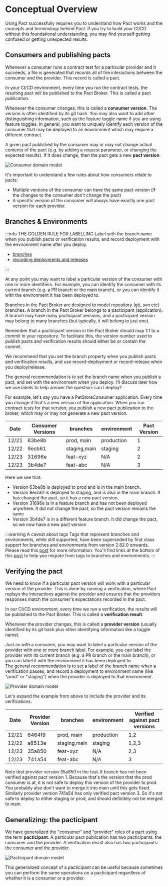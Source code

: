 # Conceptual Overview 

Using Pact successfully requires you to understand how Pact works and the concepts and terminology behind Pact. 
If you try to build your CI/CD without this foundational understanding, you may find yourself getting confused or getting unexpected results.

## Consumers and publishing pacts

Whenever a consumer runs a contract test for a particular provider and it succeeds, a file is generated that records 
all of the interactions between the consumer and the provider. This record is called a pact.

In your CI/CD environment, every time you run the contract tests, the resulting pact will be published to the Pact Broker. 
This is called a pact publication.

Whenever the consumer changes, this is called a __consumer version__. The version is often identified by its git hash. 
You may also want to add other distinguishing information, such as the feature toggle name if you are using feature 
toggles.  In general, you want to uniquely identify each version of the consumer that may be deployed to an environment which may require a different contract.

A given pact published by the consumer may or may not change actual contents of the pact (e.g. by adding a request 
parameter, or changing the expected results).  If it does change, then the pact gets a new __pact version__.

![Consumer domain model](../media/conceptual_overview_images/consumer-domain-model.png)

It's important to understand a few rules about how consumers relate to pacts:

- Multiple versions of the consumer can have the same pact version (if the changes to the consumer don't change the pact)
- A specific version of the consumer will always have exactly one pact version for each provider.

## Branches & Environments

:::info THE GOLDEN RULE FOR LABELLING
Label with the branch name when you publish pacts or verification results, and record deployment with the environment name after you deploy.

- [branches](/pact_broker/branches)
- [recording deployments and releases](/pact_broker/recording_deployments_and_releases)

::: 

At any point you may want to label a particular version of the consumer with one or more identifiers. For example, 
you can identify the consumer with its current branch (e.g. a PR branch or the main branch), or you can identify it with the 
environment it has been deployed to.

Branches in the Pact Broker are designed to model repository (git, svn etc) branches. A branch in the Pact Broker belongs to a pacticipant (application). A branch may have many pacticipant versions, and a pacticipant version may belong to many branches (but typically, it will belong to just one).

Remember that a pacticipant version in the Pact Broker should map 1:1 to a commit in your repository. To facilitate this, the version number used to publish pacts and verification results should either be or contain the commit.

We recommend that you set the branch property when you publish pacts and verification results, and use record-deployment or record-release when you deploy/release.

The general recommendation is to set the branch name when you publish a pact, and set with the environment when you deploy.
I'll discuss later how we use labels to help answer the question: can I deploy?

For example, let's say you have a PetStoreConsumer application.  Every time you change it that's a new version 
of the application.  When you run contract tests for that version, you publish a new pact publication to the broker, 
which may or may not generate a new pact version.

| Date  | Consumer Versions | branches     | environment | Pact Version |
| ----- | ----------------- | ------------ | ----------- | ------------ |
| 12/21 | 63be8b            | prod, main   | production  | 1            |
| 12/22 | 9ecb61            | staging,main | staging     | 2            |
| 12/23 | 31696e            | feat-xyz     | N/A         | 2            |
| 12/23 | 3b4de7            | feat-abc     | N/A         | 3            |

Here we see that:
- Version 63be8b is deployed to prod and is in the main branch.
- Version 9ecb61 is deployed to staging, and is also in the main branch. It has changed the pact, so it has a new pact version.
- Version 31696e is in a feature branch and has not been deployed anywhere. It did not change the pact, so the pact version remains the same
- Version 3b4de7 is in a different feature branch. It did change the pact, so we now have a new pact version
  

:::warning A caveat about tags
Tags that represent branches and environments, while still supported, have been superseded by first class support for branches and environments from version 2.82.0 onwards. Please read this [post](https://docs.pact.io/blog/2021/07/04/why-we-are-getting-rid-of-tags) for more information. You'll find links at the bottom of this [post](https://docs.pact.io/pact_broker/tags) to help you migrate from tags to branches and environments.
:::


## Verifying the pact
We need to know if a particular pact version will work with a particular version of the provider. This is done by running 
a verification, where Pact replays the interactions against the provider and ensures that the providers responses match the consumer's expectations recorded in the pact.

In our CI/CD environment, every time we run a verification, the results will be published to the Pact Broker. This is called a __verification result__.

Whenever the provider changes, this is called a __provider version__ (usually identified by its git hash plus other identifying information like a toggle name).

Just as with a consumer, you may want to label a particular version of the provider with one or more branch label. For example, you can label the provider with its 
current branch (e.g. a PR branch or the main branch), or you can label it with the environment it has been deployed to.  
The general recommendation is to set a label of the branch name when a verification passes, and record a deployment to 
environment name (like "prod" or "staging") when the provider is deployed to that environment.

![Provider domain model](../media/conceptual_overview_images/provider-domain-model.png)

Let's expand the example from above to include the provider and its verifications.

| Date  | Provider Version | branches     | environment | Verified against pact versions |
| ----- | ----------------- | ------------ | ----------- | ------------ |
| 12/21 | 6464f9            | prod, main   | production  | 1,2            |
| 12/22 | a8513e            | staging,main | staging     | 1,2,3           |
| 12/23 | 35a850            | feat-xyz     | N/A         | 2,3            |
| 12/23 | 741a54            | feat-abc     | N/A         | 3            |

Note that provider version 35a850 in the feat-X branch has not been verified against pact version 1. Because that's the 
version that the prod consumer is at, it is not safe to deploy this version of the provider to prod. You probably 
also don't want to merge it into main until this gets fixed. Similarly provider version 741a54 has only verified 
pact version 3. So it's not safe to deploy to either staging or prod, and should definitely not be merged to main.

## Generalizing: the pacticipant
We have generalized the "consumer" and "provider" roles of a pact using the term __pacticipant__. A particular 
pact publication has two pacticipants: the consumer and the provider.  A verification result also has two 
pacticipants: the consumer and the provider.

![Pacticipant domain model](../media/conceptual_overview_images/pacticipant.png)

This generalized concept of a pacticipant can be useful because sometimes you can perform the same operations on a 
pacticipant regardless of whether it is a consumer or a provider.

